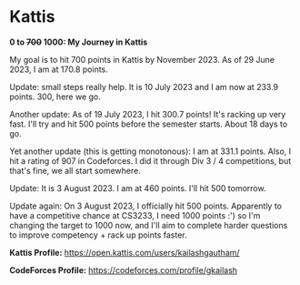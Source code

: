 # Kattis
**0 to ~~700~~ 1000: My Journey in Kattis**

My goal is to hit 700 points in Kattis by November 2023. As of 29 June 2023, I am at 170.8 points. 

Update: small steps really help. It is 10 July 2023 and I am now at 233.9 points. 300, here we go.

Another update: As of 19 July 2023, I hit 300.7 points! It's racking up very fast. I'll try and hit 500 points before the semester starts. About 18 days to go.

Yet another update (this is getting monotonous): I am at 331.1 points. Also, I hit a rating of 907 in Codeforces. I did it through Div 3 / 4 competitions, but that's fine, we all start somewhere.

Update: It is 3 August 2023. I am at 460 points. I'll hit 500 tomorrow.

Update again: On 3 August 2023, I officially hit 500 points. Apparently to have a competitive chance at CS3233, I need 1000 points :') so I'm changing the target to 1000 now, and I'll aim to complete harder questions to improve competency + rack up points faster.

**Kattis Profile:** https://open.kattis.com/users/kailashgautham/

**CodeForces Profile:** https://codeforces.com/profile/gkailash
